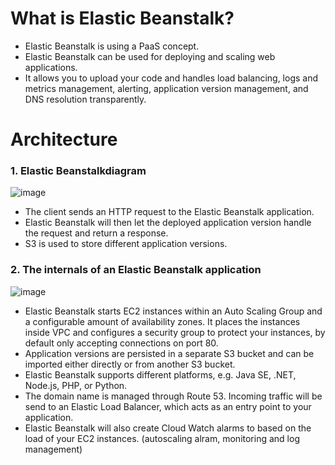 
# What is Elastic Beanstalk?

- Elastic Beanstalk is using a PaaS concept.
- Elastic Beanstalk can be used for deploying and scaling web applications. 
- It allows you to upload your code and handles load balancing, logs and metrics management, alerting, application version management, and DNS resolution transparently.

# Architecture

### 1. Elastic Beanstalkdiagram 
![image](https://user-images.githubusercontent.com/5827617/59894809-f6ac6880-941c-11e9-9f1a-9631b0b71a73.png)

- The client sends an HTTP request to the Elastic Beanstalk application. 
- Elastic Beanstalk will then let the deployed application version handle the request and return a response. 
- S3 is used to store different application versions.

### 2. The internals of an Elastic Beanstalk application
![image](https://user-images.githubusercontent.com/5827617/59894851-193e8180-941d-11e9-8ef1-5f1e06cdfb81.png)

- Elastic Beanstalk starts EC2 instances within an Auto Scaling Group and a configurable amount of availability zones. It places the instances inside VPC and configures a security group to protect your instances, by default only accepting connections on port 80.
- Application versions are persisted in a separate S3 bucket and can be imported either directly or from another S3 bucket.
- Elastic Beanstalk supports different platforms, e.g. Java SE, .NET, Node.js, PHP, or Python.
- The domain name is managed through Route 53. Incoming traffic will be send to an Elastic Load Balancer, which acts as an entry point to your application.
-  Elastic Beanstalk will also create Cloud Watch alarms to based on the load of your EC2 instances. (autoscaling alram, monitoring and log management)
